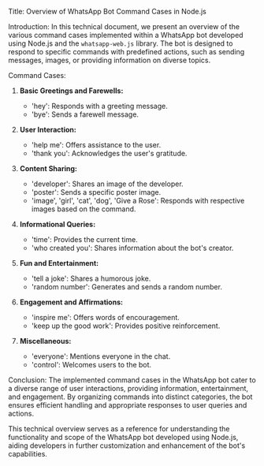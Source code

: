 Title: Overview of WhatsApp Bot Command Cases in Node.js

Introduction:
In this technical document, we present an overview of the various command cases implemented within a WhatsApp bot developed using Node.js and the `whatsapp-web.js` library. The bot is designed to respond to specific commands with predefined actions, such as sending messages, images, or providing information on diverse topics.

Command Cases:
1. **Basic Greetings and Farewells:**
   - 'hey': Responds with a greeting message.
   - 'bye': Sends a farewell message.
   
2. **User Interaction:**
   - 'help me': Offers assistance to the user.
   - 'thank you': Acknowledges the user's gratitude.
   
3. **Content Sharing:**
   - 'developer': Shares an image of the developer.
   - 'poster': Sends a specific poster image.
   - 'image', 'girl', 'cat', 'dog', 'Give a Rose': Responds with respective images based on the command.

4. **Informational Queries:**
   - 'time': Provides the current time.
   - 'who created you': Shares information about the bot's creator.

5. **Fun and Entertainment:**
   - 'tell a joke': Shares a humorous joke.
   - 'random number': Generates and sends a random number.
   
6. **Engagement and Affirmations:**
   - 'inspire me': Offers words of encouragement.
   - 'keep up the good work': Provides positive reinforcement.

7. **Miscellaneous:**
   - 'everyone': Mentions everyone in the chat.
   - 'control': Welcomes users to the bot.

Conclusion:
The implemented command cases in the WhatsApp bot cater to a diverse range of user interactions, providing information, entertainment, and engagement. By organizing commands into distinct categories, the bot ensures efficient handling and appropriate responses to user queries and actions.

This technical overview serves as a reference for understanding the functionality and scope of the WhatsApp bot developed using Node.js, aiding developers in further customization and enhancement of the bot's capabilities.
